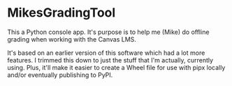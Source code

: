 # MikesGradingTool

This a Python console app.  It's purpose is to help me (Mike) do offline grading when working with the Canvas LMS.

It's based on an earlier version of this software which had a lot more features.  I trimmed this down to just the stuff that I'm actually, currently using.  Plus, it'll make it easier to create a Wheel file for use with pipx locally and/or eventually publishing to PyPI.
